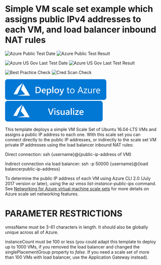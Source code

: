 # Simple VM scale set example which assigns public IPv4 addresses to each VM, and load balancer inbound NAT rules

![Azure Public Test Date](https://azurequickstartsservice.blob.core.windows.net/badges/201-vmss-public-ip-linux/PublicLastTestDate.svg)
![Azure Public Test Result](https://azurequickstartsservice.blob.core.windows.net/badges/201-vmss-public-ip-linux/PublicDeployment.svg)

![Azure US Gov Last Test Date](https://azurequickstartsservice.blob.core.windows.net/badges/201-vmss-public-ip-linux/FairfaxLastTestDate.svg)
![Azure US Gov Last Test Result](https://azurequickstartsservice.blob.core.windows.net/badges/201-vmss-public-ip-linux/FairfaxDeployment.svg)

![Best Practice Check](https://azurequickstartsservice.blob.core.windows.net/badges/201-vmss-public-ip-linux/BestPracticeResult.svg)
![Cred Scan Check](https://azurequickstartsservice.blob.core.windows.net/badges/201-vmss-public-ip-linux/CredScanResult.svg)

[![Deploy To Azure](https://raw.githubusercontent.com/Azure/azure-quickstart-templates/master/1-CONTRIBUTION-GUIDE/images/deploytoazure.svg?sanitize=true)](https://portal.azure.com/#create/Microsoft.Template/uri/https%3A%2F%2Fraw.githubusercontent.com%2FAzure%2Fazure-quickstart-templates%2Fmaster%2F201-vmss-public-ip-linux%2Fazuredeploy.json)
[![Visualize](https://raw.githubusercontent.com/Azure/azure-quickstart-templates/master/1-CONTRIBUTION-GUIDE/images/visualizebutton.svg?sanitize=true)](http://armviz.io/#/?load=https%3A%2F%2Fraw.githubusercontent.com%2FAzure%2Fazure-quickstart-templates%2Fmaster%2F201-vmss-public-ip-linux%2Fazuredeploy.json)

This template deploys a simple VM Scale Set of Ubuntu 16.04-LTS VMs and assigns
a public IP address to each one. With this scale set you can connect directly to
the public IP addresses, or indirectly to the scale set VM private IP addresses
using the load balancer inbound NAT rules:

Direct connection: ssh {username}@{public-ip-address of VM}

Indirect connection via load balancer: ssh -p 50000 {username}@{load
balancerpublic-ip-address}

To determine the public IP address of each VM using Azure CLI 2.0 (July 2017
version or later), using the _az vmss list-instance-public-ips_ command. See
[Networking for Azure virtual machine scale sets](https://docs.microsoft.com/en-us/azure/virtual-machine-scale-sets/virtual-machine-scale-sets-networking)
for more details on Azure scale set networking features.

# PARAMETER RESTRICTIONS

vmssName must be 3-61 characters in length. It should also be globally unique
across all of Azure.

instanceCount must be 100 or less (you could adapt this template to deploy up to
1000 VMs, if you removed the load balancer and changed the singlePlacementGroup
property to _false_. If you need a scale set of more than 100 VMs with load
balancer, use the Application Gateway instead).

